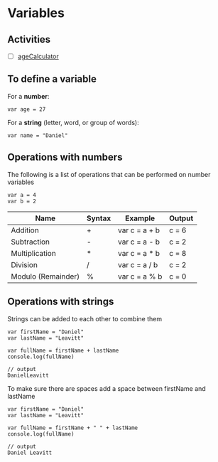 # Variables

## Activities

- [ ] [ageCalculator](https://github.com/danleavitt0/codecamp-examples/tree/master/variables/examples/ageCalculator)

## To define a variable

For a **number**:
```
var age = 27
```
For a **string** (letter, word, or group of words): 
```
var name = "Daniel"
```

## Operations with numbers

The following is a list of operations that can be performed on number variables

```
var a = 4
var b = 2
```

Name | Syntax | Example | Output
--------|------|------|-------
Addition | + | var c = a + b | c = 6
Subtraction | - | var c = a - b | c = 2
Multiplication | * | var c = a * b | c = 8
Division | / | var c = a / b | c = 2
Modulo (Remainder) | % | var c = a % b | c = 0

## Operations with strings

Strings can be added to each other to combine them

```
var firstName = "Daniel"
var lastName = "Leavitt"

var fullName = firstName + lastName
console.log(fullName)
```
```
// output
DanielLeavitt
```

To make sure there are spaces add a space between firstName and lastName
```
var firstName = "Daniel"
var lastName = "Leavitt"

var fullName = firstName + " " + lastName
console.log(fullName)
```
```
// output
Daniel Leavitt
```
